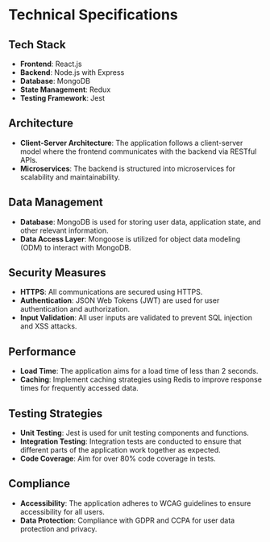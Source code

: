 # Technical Specifications

## Tech Stack
- **Frontend**: React.js
- **Backend**: Node.js with Express
- **Database**: MongoDB
- **State Management**: Redux
- **Testing Framework**: Jest

## Architecture
- **Client-Server Architecture**: The application follows a client-server model where the frontend communicates with the backend via RESTful APIs.
- **Microservices**: The backend is structured into microservices for scalability and maintainability.

## Data Management
- **Database**: MongoDB is used for storing user data, application state, and other relevant information.
- **Data Access Layer**: Mongoose is utilized for object data modeling (ODM) to interact with MongoDB.

## Security Measures
- **HTTPS**: All communications are secured using HTTPS.
- **Authentication**: JSON Web Tokens (JWT) are used for user authentication and authorization.
- **Input Validation**: All user inputs are validated to prevent SQL injection and XSS attacks.

## Performance
- **Load Time**: The application aims for a load time of less than 2 seconds.
- **Caching**: Implement caching strategies using Redis to improve response times for frequently accessed data.

## Testing Strategies
- **Unit Testing**: Jest is used for unit testing components and functions.
- **Integration Testing**: Integration tests are conducted to ensure that different parts of the application work together as expected.
- **Code Coverage**: Aim for over 80% code coverage in tests.

## Compliance
- **Accessibility**: The application adheres to WCAG guidelines to ensure accessibility for all users.
- **Data Protection**: Compliance with GDPR and CCPA for user data protection and privacy.
